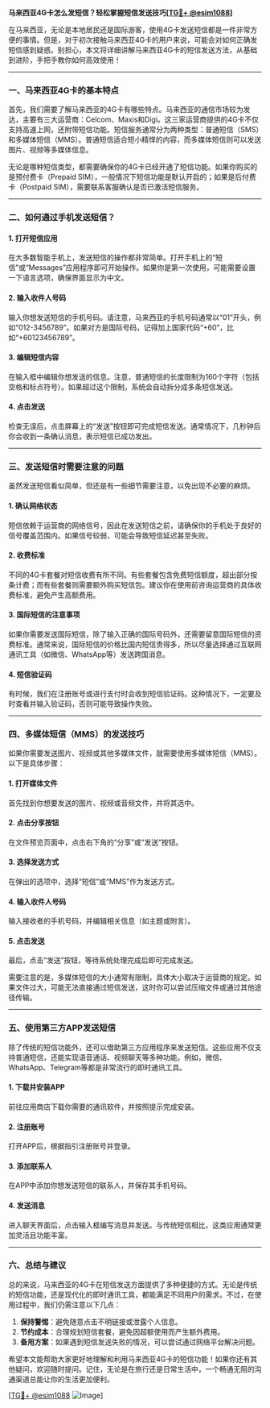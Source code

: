 **马来西亚4G卡怎么发短信？轻松掌握短信发送技巧[[TG💪+ @esim1088](https://t.me/s/esim1088)]**

在马来西亚，无论是本地居民还是国际游客，使用4G卡发送短信都是一件非常方便的事情。但是，对于初次接触马来西亚4G卡的用户来说，可能会对如何正确发短信感到疑惑。别担心，本文将详细讲解马来西亚4G卡的短信发送方法，从基础到进阶，手把手教你如何高效使用！

---

### **一、马来西亚4G卡的基本特点**

首先，我们需要了解马来西亚的4G卡有哪些特点。马来西亚的通信市场较为发达，主要有三大运营商：Celcom、Maxis和Digi。这三家运营商提供的4G卡不仅支持高速上网，还附带短信功能。短信服务通常分为两种类型：普通短信（SMS）和多媒体短信（MMS）。普通短信适合短小精悍的内容，而多媒体短信则可以发送图片、视频等多媒体信息。

无论是哪种短信类型，都需要确保你的4G卡已经开通了短信功能。如果你购买的是预付费卡（Prepaid SIM），一般情况下短信功能是默认开启的；如果是后付费卡（Postpaid SIM），需要联系客服确认是否已激活短信服务。

---

### **二、如何通过手机发送短信？**

#### **1. 打开短信应用**
在大多数智能手机上，发送短信的操作都非常简单。打开手机上的“短信”或“Messages”应用程序即可开始操作。如果你是第一次使用，可能需要设置一下语言选项，确保界面显示为中文。

#### **2. 输入收件人号码**
输入你想发送短信的手机号码。请注意，马来西亚的手机号码通常以“01”开头，例如“012-3456789”。如果对方是国际号码，记得加上国家代码“+60”，比如“+60123456789”。

#### **3. 编辑短信内容**
在输入框中编辑你想发送的信息。注意，普通短信的长度限制为160个字符（包括空格和标点符号）。如果超过这个限制，系统会自动拆分成多条短信发送。

#### **4. 点击发送**
检查无误后，点击屏幕上的“发送”按钮即可完成短信发送。通常情况下，几秒钟后你会收到一条确认消息，表示短信已成功发出。

---

### **三、发送短信时需要注意的问题**

虽然发送短信看似简单，但还是有一些细节需要注意，以免出现不必要的麻烦。

#### **1. 确认网络状态**
短信依赖于运营商的网络信号，因此在发送短信之前，请确保你的手机处于良好的信号覆盖范围内。如果信号较弱，可能会导致短信延迟甚至失败。

#### **2. 收费标准**
不同的4G卡套餐对短信收费有所不同。有些套餐包含免费短信额度，超出部分按条计费；而有些套餐则需要额外购买短信包。建议你在使用前咨询运营商的具体收费标准，避免产生高额费用。

#### **3. 国际短信的注意事项**
如果你需要发送国际短信，除了输入正确的国际号码外，还需要留意国际短信的资费标准。通常来说，国际短信的价格比国内短信贵得多，所以尽量选择通过互联网通讯工具（如微信、WhatsApp等）发送跨国消息。

#### **4. 短信验证码**
有时候，我们在注册账号或进行支付时会收到短信验证码。这种情况下，一定要及时查看并输入验证码，否则可能导致操作失败。

---

### **四、多媒体短信（MMS）的发送技巧**

如果你需要发送图片、视频或其他多媒体文件，就需要使用多媒体短信（MMS）。以下是具体步骤：

#### **1. 打开媒体文件**
首先找到你想要发送的图片、视频或音频文件，并将其选中。

#### **2. 点击分享按钮**
在文件预览页面中，点击右下角的“分享”或“发送”按钮。

#### **3. 选择发送方式**
在弹出的选项中，选择“短信”或“MMS”作为发送方式。

#### **4. 输入收件人号码**
输入接收者的手机号码，并编辑相关信息（如主题或附言）。

#### **5. 点击发送**
最后，点击“发送”按钮，等待系统处理完成后即可完成发送。

需要注意的是，多媒体短信的大小通常有限制，具体大小取决于运营商的规定。如果文件过大，可能无法直接通过短信发送，这时你可以尝试压缩文件或通过其他途径传输。

---

### **五、使用第三方APP发送短信**

除了传统的短信功能外，还可以借助第三方应用程序来发送短信。这些应用不仅支持普通短信，还能实现语音通话、视频聊天等多种功能。例如，微信、WhatsApp、Telegram等都是非常流行的即时通讯工具。

#### **1. 下载并安装APP**
前往应用商店下载你需要的通讯软件，并按照提示完成安装。

#### **2. 注册账号**
打开APP后，根据指引注册账号并登录。

#### **3. 添加联系人**
在APP中添加你想发送短信的联系人，并保存其手机号码。

#### **4. 发送消息**
进入聊天界面后，点击输入框编写消息并发送。与传统短信相比，这类应用通常更加灵活且功能丰富。

---

### **六、总结与建议**

总的来说，马来西亚的4G卡在短信发送方面提供了多种便捷的方式。无论是传统的短信功能，还是现代化的即时通讯工具，都能满足不同用户的需求。不过，在使用过程中，我们仍需注意以下几点：

1. **保持警惕**：避免随意点击不明链接或泄露个人信息。
2. **节约成本**：合理规划短信套餐，避免因超额使用而产生额外费用。
3. **备用方案**：如果遇到短信发送失败的情况，可以尝试通过网络平台解决问题。

希望本文能帮助大家更好地理解和利用马来西亚4G卡的短信功能！如果你还有其他疑问，欢迎随时提问。记住，无论是在旅行还是日常生活中，一个畅通无阻的沟通渠道总能让你的生活更加便利。

[[TG💪+ @esim1088](https://t.me/s/esim1088) ![Image](https://i.postimg.cc/4NQfJmqS/Snipaste-2025-05-13-00-14-12.png)]